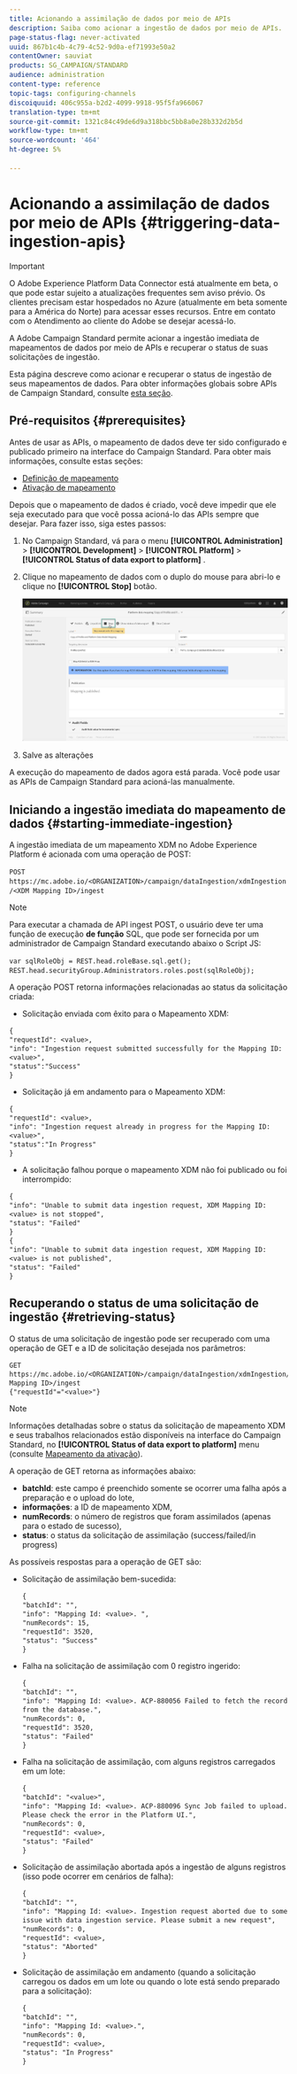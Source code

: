 ```yaml
---
title: Acionando a assimilação de dados por meio de APIs
description: Saiba como acionar a ingestão de dados por meio de APIs.
page-status-flag: never-activated
uuid: 867b1c4b-4c79-4c52-9d0a-ef71993e50a2
contentOwner: sauviat
products: SG_CAMPAIGN/STANDARD
audience: administration
content-type: reference
topic-tags: configuring-channels
discoiquuid: 406c955a-b2d2-4099-9918-95f5fa966067
translation-type: tm+mt
source-git-commit: 1321c84c49de6d9a318bbc5bb8a0e28b332d2b5d
workflow-type: tm+mt
source-wordcount: '464'
ht-degree: 5%

---
```



# Acionando a assimilação de dados por meio de APIs {#triggering-data-ingestion-apis}

>[!IMPORTANT]
>
>O Adobe Experience Platform Data Connector está atualmente em beta, o que pode estar sujeito a atualizações frequentes sem aviso prévio. Os clientes precisam estar hospedados no Azure (atualmente em beta somente para a América do Norte) para acessar esses recursos. Entre em contato com o Atendimento ao cliente do Adobe se desejar acessá-lo.

A Adobe Campaign Standard permite acionar a ingestão imediata de mapeamentos de dados por meio de APIs e recuperar o status de suas solicitações de ingestão.

Esta página descreve como acionar e recuperar o status de ingestão de seus mapeamentos de dados. Para obter informações globais sobre APIs de Campaign Standard, consulte [esta seção](../../api/using/get-started-apis.md).

## Pré-requisitos {#prerequisites}

Antes de usar as APIs, o mapeamento de dados deve ter sido configurado e publicado primeiro na interface do Campaign Standard. Para obter mais informações, consulte estas seções:

* [Definição de mapeamento](../../developing/using/aep-mapping-definition.md)
* [Ativação de mapeamento](../../developing/using/aep-mapping-activation.md)

Depois que o mapeamento de dados é criado, você deve impedir que ele seja executado para que você possa acioná-lo das APIs sempre que desejar. Para fazer isso, siga estes passos:

1. No Campaign Standard, vá para o menu **[!UICONTROL Administration]** > **[!UICONTROL Development]** > **[!UICONTROL Platform]** > **[!UICONTROL Status of data export to platform]** .

1. Clique no mapeamento de dados com o duplo do mouse para abri-lo e clique no **[!UICONTROL Stop]** botão.

   ![](assets/aep_datamapping_stop.png)

1. Salve as alterações

A execução do mapeamento de dados agora está parada. Você pode usar as APIs de Campaign Standard para acioná-las manualmente.

## Iniciando a ingestão imediata do mapeamento de dados {#starting-immediate-ingestion}

A ingestão imediata de um mapeamento XDM no Adobe Experience Platform é acionada com uma operação de POST:

`POST https://mc.adobe.io/<ORGANIZATION>/campaign/dataIngestion/xdmIngestion/<XDM Mapping ID>/ingest`

>[!NOTE]
>
>Para executar a chamada de API ingest POST, o usuário deve ter uma função de execução **de função** SQL, que pode ser fornecida por um administrador de Campaign Standard executando abaixo o Script JS:
>
>`var sqlRoleObj = REST.head.roleBase.sql.get();
REST.head.securityGroup.Administrators.roles.post(sqlRoleObj);`

A operação POST retorna informações relacionadas ao status da solicitação criada:

* Solicitação enviada com êxito para o Mapeamento XDM:

```
{
"requestId": <value>,
"info": "Ingestion request submitted successfully for the Mapping ID: <value>",
"status":"Success"
}
```

* Solicitação já em andamento para o Mapeamento XDM:

```
{
"requestId": <value>,
"info": "Ingestion request already in progress for the Mapping ID: <value>",
"status":"In Progress"
}
```

* A solicitação falhou porque o mapeamento XDM não foi publicado ou foi interrompido:

```
{
"info": "Unable to submit data ingestion request, XDM Mapping ID: <value> is not stopped",
"status": "Failed"
}
{
"info": "Unable to submit data ingestion request, XDM Mapping ID: <value> is not published",
"status": "Failed"
}
```

## Recuperando o status de uma solicitação de ingestão {#retrieving-status}

O status de uma solicitação de ingestão pode ser recuperado com uma operação de GET e a ID de solicitação desejada nos parâmetros:

```
GET https://mc.adobe.io/<ORGANIZATION>/campaign/dataIngestion/xdmIngestion/<XDM Mapping ID>/ingest
{"requestId"="<value>"}
```

>[!NOTE]
Informações detalhadas sobre o status da solicitação de mapeamento XDM e seus trabalhos relacionados estão disponíveis na interface do Campaign Standard, no **[!UICONTROL Status of data export to platform]** menu (consulte [Mapeamento da ativação](../../developing/using/aep-mapping-activation.md)).

A operação de GET retorna as informações abaixo:

* **batchId**: este campo é preenchido somente se ocorrer uma falha após a preparação e o upload do lote,
* **informações**: a ID de mapeamento XDM,
* **numRecords**: o número de registros que foram assimilados (apenas para o estado de sucesso),
* **status**: o status da solicitação de assimilação (success/failed/in progress)

As possíveis respostas para a operação de GET são:

* Solicitação de assimilação bem-sucedida:

   ```
   {
   "batchId": "",
   "info": "Mapping Id: <value>. ",
   "numRecords": 15,
   "requestId": 3520,
   "status": "Success"
   }
   ```

* Falha na solicitação de assimilação com 0 registro ingerido:

   ```
   {
   "batchId": "",
   "info": "Mapping Id: <value>. ACP-880056 Failed to fetch the record from the database.",
   "numRecords": 0,
   "requestId": 3520,
   "status": "Failed"
   }
   ```

* Falha na solicitação de assimilação, com alguns registros carregados em um lote:

   ```
   {
   "batchId": "<value>",
   "info": "Mapping Id: <value>. ACP-880096 Sync Job failed to upload. Please check the error in the Platform UI.",
   "numRecords": 0,
   "requestId": <value>,
   "status": "Failed"
   }
   ```

* Solicitação de assimilação abortada após a ingestão de alguns registros (isso pode ocorrer em cenários de falha):

   ```
   {
   "batchId": "",
   "info": "Mapping Id: <value>. Ingestion request aborted due to some issue with data ingestion service. Please submit a new request",
   "numRecords": 0,
   "requestId": <value>,
   "status": "Aborted"
   }
   ```

* Solicitação de assimilação em andamento (quando a solicitação carregou os dados em um lote ou quando o lote está sendo preparado para a solicitação):

   ```
   {
   "batchId": "",
   "info": "Mapping Id: <value>.",
   "numRecords": 0,
   "requestId": <value>,
   "status": "In Progress"
   }
   ```
